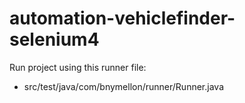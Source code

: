 # automation-vehiclefinder-selenium4


Run project using this runner file:<br/>
- src/test/java/com/bnymellon/runner/Runner.java